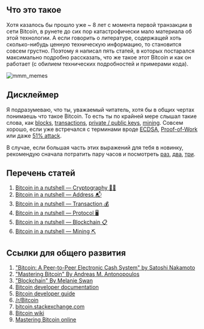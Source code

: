 ## Что это такое
Хотя казалось бы прошло уже ~ 8 лет с момента первой транзакции в сети Bitcoin, в рунете до сих пор катастрофически мало материала об этой технологии. А если говорить о литературе, содержащей хоть сколько-нибудь ценную техническую информацию, то  становится совсем грустно. Поэтому я написал пять статей, в которых постарался максимально подробно рассказать, что же такое этот Bitcoin и как он работает (с обилием технических подробностей и примерами кода). 

![mmm_memes](https://habrastorage.org/files/aea/9d4/46d/aea9d446d8b1477b8621d6250154a55a.jpg)

<cut />

## Дисклеймер

Я подразумеваю, что ты, уважаемый читатель, хотя бы в общих чертах понимаешь что такое Bitcoin. То есть ты по крайней мере слышал такие слова, как [blocks](https://en.bitcoin.it/wiki/Block), [transactions](https://en.bitcoin.it/wiki/Transaction), [private / public keys](https://en.bitcoin.it/wiki/Private_key), [mining](https://en.bitcoin.it/wiki/Mining). Совсем хорошо, если уже встречался с терминами вроде [ECDSA](https://habrahabr.ru/post/188958/), [Proof-of-Work](https://en.bitcoin.it/wiki/Proof_of_work) или даже [51% attack](https://learncryptography.com/cryptocurrency/51-attack).

В случае, если большая часть этих выражений для тебя в новинку, рекомендую сначала потратить пару часов и посмотреть [раз](https://www.youtube.com/watch?v=RuZ80TPUF_A), [два](https://www.youtube.com/watch?v=RuZ80TPUF_A), [три](https://www.youtube.com/watch?v=yUZlEgJROKQ).

## Перечень статей
1. [Bitcoin in a nutshell — Cryptography 🕵🏻](#)
2. [Bitcoin in a nutshell — Address 📬](#)
3. [Bitcoin in a nutshell — Transaction 💰](#)
4. [Bitcoin in a nutshell — Protocol 🖥]()
5. [Bitcoin in a nutshell — Blockchain 📋](#)
6. [Bitcoin in a nutshell — Mining ⛏](#)

## Ссылки для общего развития
1. ["Bitcoin: A Peer-to-Peer Electronic Cash System" by Satoshi Nakamoto](https://bitcoin.org/bitcoin.pdf)
2. ["Mastering Bitcoin" By Andreas M. Antonopoulos](http://shop.oreilly.com/product/0636920032281.do)
3. ["Blockchain" By Melanie Swan](http://shop.oreilly.com/product/0636920037040.do)
4. [Bitcoin developer documentation](https://bitcoin.org/en/developer-documentation)
5. [Bitcoin developer guide](https://bitcoin.org/en/developer-guide)
6. [/r/Bitcoin](https://www.reddit.com/r/Bitcoin/)
7. [bitcoin.stackexchange.com](https://bitcoin.stackexchange.com)
8. [Bitcoin wiki](https://en.bitcoin.it/wiki/Main_Page)
9. [Mastering Bitcoin online](http://chimera.labs.oreilly.com/books/1234000001802/ch01.html#_getting_started)
